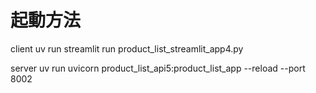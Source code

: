 # 起動方法

client
uv run streamlit run product_list_streamlit_app4.py 

server
uv run uvicorn product_list_api5:product_list_app --reload --port 8002

